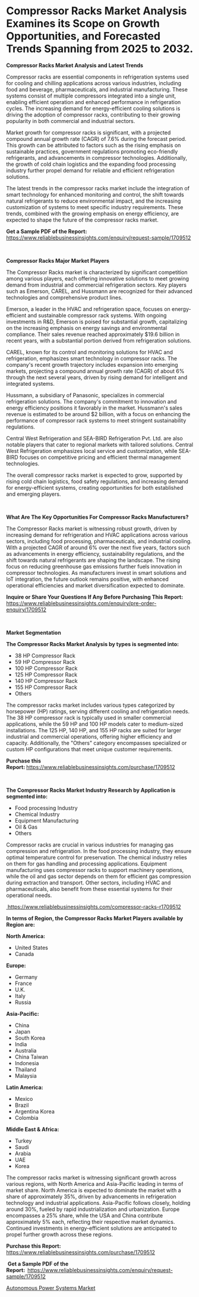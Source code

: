<p><h1>Compressor Racks Market Analysis Examines its Scope on Growth Opportunities, and Forecasted Trends Spanning from 2025 to 2032.</h1></p><p><strong>Compressor Racks Market Analysis and Latest Trends</strong></p>
<p><p>Compressor racks are essential components in refrigeration systems used for cooling and chilling applications across various industries, including food and beverage, pharmaceuticals, and industrial manufacturing. These systems consist of multiple compressors integrated into a single unit, enabling efficient operation and enhanced performance in refrigeration cycles. The increasing demand for energy-efficient cooling solutions is driving the adoption of compressor racks, contributing to their growing popularity in both commercial and industrial sectors.</p><p>Market growth for compressor racks is significant, with a projected compound annual growth rate (CAGR) of 7.6% during the forecast period. This growth can be attributed to factors such as the rising emphasis on sustainable practices, government regulations promoting eco-friendly refrigerants, and advancements in compressor technologies. Additionally, the growth of cold chain logistics and the expanding food processing industry further propel demand for reliable and efficient refrigeration solutions.</p><p>The latest trends in the compressor racks market include the integration of smart technology for enhanced monitoring and control, the shift towards natural refrigerants to reduce environmental impact, and the increasing customization of systems to meet specific industry requirements. These trends, combined with the growing emphasis on energy efficiency, are expected to shape the future of the compressor racks market.</p></p>
<p><strong>Get a Sample PDF of the Report:&nbsp;</strong> <a href="https://www.reliablebusinessinsights.com/enquiry/request-sample/1709512?utm_campaign=3455&utm_medium=2&utm_source=Github&utm_content=ia&utm_term=27032025&utm_id=compressor-racks">https://www.reliablebusinessinsights.com/enquiry/request-sample/1709512</a></p>
<p>&nbsp;</p>
<p><strong>Compressor Racks Major Market Players</strong></p>
<p><p>The Compressor Racks market is characterized by significant competition among various players, each offering innovative solutions to meet growing demand from industrial and commercial refrigeration sectors. Key players such as Emerson, CAREL, and Hussmann are recognized for their advanced technologies and comprehensive product lines.</p><p>Emerson, a leader in the HVAC and refrigeration space, focuses on energy-efficient and sustainable compressor rack systems. With ongoing investments in R&D, Emerson is poised for substantial growth, capitalizing on the increasing emphasis on energy savings and environmental compliance. Their sales revenue reached approximately $19.6 billion in recent years, with a substantial portion derived from refrigeration solutions.</p><p>CAREL, known for its control and monitoring solutions for HVAC and refrigeration, emphasizes smart technology in compressor racks. The company's recent growth trajectory includes expansion into emerging markets, projecting a compound annual growth rate (CAGR) of about 6% through the next several years, driven by rising demand for intelligent and integrated systems.</p><p>Hussmann, a subsidiary of Panasonic, specializes in commercial refrigeration solutions. The company's commitment to innovation and energy efficiency positions it favorably in the market. Hussmann's sales revenue is estimated to be around $2 billion, with a focus on enhancing the performance of compressor rack systems to meet stringent sustainability regulations.</p><p>Central West Refrigeration and SEA-BIRD Refrigeration Pvt. Ltd. are also notable players that cater to regional markets with tailored solutions. Central West Refrigeration emphasizes local service and customization, while SEA-BIRD focuses on competitive pricing and efficient thermal management technologies.</p><p>The overall compressor racks market is expected to grow, supported by rising cold chain logistics, food safety regulations, and increasing demand for energy-efficient systems, creating opportunities for both established and emerging players.</p></p>
<p>&nbsp;</p>
<p><strong>What Are The Key Opportunities For Compressor Racks Manufacturers?</strong></p>
<p><p>The Compressor Racks market is witnessing robust growth, driven by increasing demand for refrigeration and HVAC applications across various sectors, including food processing, pharmaceuticals, and industrial cooling. With a projected CAGR of around 6% over the next five years, factors such as advancements in energy efficiency, sustainability regulations, and the shift towards natural refrigerants are shaping the landscape. The rising focus on reducing greenhouse gas emissions further fuels innovation in compressor technologies. As manufacturers invest in smart solutions and IoT integration, the future outlook remains positive, with enhanced operational efficiencies and market diversification expected to dominate.</p></p>
<p><strong>Inquire or Share Your Questions If Any Before Purchasing This Report:</strong> <a href="https://www.reliablebusinessinsights.com/enquiry/pre-order-enquiry/1709512?utm_campaign=3455&utm_medium=2&utm_source=Github&utm_content=ia&utm_term=27032025&utm_id=compressor-racks">https://www.reliablebusinessinsights.com/enquiry/pre-order-enquiry/1709512</a></p>
<p>&nbsp;</p>
<p><strong>Market Segmentation</strong></p>
<p><strong>The Compressor Racks Market Analysis by types is segmented into:</strong></p>
<p><ul><li>38 HP Compressor Rack</li><li>59 HP Compressor Rack</li><li>100 HP Compressor Rack</li><li>125 HP Compressor Rack</li><li>140 HP Compressor Rack</li><li>155 HP Compressor Rack</li><li>Others</li></ul></p>
<p><p>The compressor racks market includes various types categorized by horsepower (HP) ratings, serving different cooling and refrigeration needs. The 38 HP compressor rack is typically used in smaller commercial applications, while the 59 HP and 100 HP models cater to medium-sized installations. The 125 HP, 140 HP, and 155 HP racks are suited for larger industrial and commercial operations, offering higher efficiency and capacity. Additionally, the "Others" category encompasses specialized or custom HP configurations that meet unique customer requirements.</p></p>
<p><strong>Purchase this Report:&nbsp;</strong><a href="https://www.reliablebusinessinsights.com/purchase/1709512?utm_campaign=3455&utm_medium=2&utm_source=Github&utm_content=ia&utm_term=27032025&utm_id=compressor-racks">https://www.reliablebusinessinsights.com/purchase/1709512</a></p>
<p>&nbsp;</p>
<p><strong>The Compressor Racks Market Industry Research by Application is segmented into:</strong></p>
<p><ul><li>Food processing Industry</li><li>Chemical Industry</li><li>Equipment Manufacturing</li><li>Oil & Gas</li><li>Others</li></ul></p>
<p><p>Compressor racks are crucial in various industries for managing gas compression and refrigeration. In the food processing industry, they ensure optimal temperature control for preservation. The chemical industry relies on them for gas handling and processing applications. Equipment manufacturing uses compressor racks to support machinery operations, while the oil and gas sector depends on them for efficient gas compression during extraction and transport. Other sectors, including HVAC and pharmaceuticals, also benefit from these essential systems for their operational needs.</p></p>
<p><a href="https://www.reliablebusinessinsights.com/compressor-racks-r1709512?utm_campaign=3455&utm_medium=2&utm_source=Github&utm_content=ia&utm_term=27032025&utm_id=compressor-racks">&nbsp;https://www.reliablebusinessinsights.com/compressor-racks-r1709512</a></p>
<p><strong>In terms of Region, the Compressor Racks Market Players available by Region are:</strong></p>
<p>
    <p> <strong> North America: </strong>
        <ul>
            <li>United States</li>
            <li>Canada</li>
        </ul>
        </p> 
    <p> <strong> Europe: </strong>
        <ul>
            <li>Germany</li>
            <li>France</li>
            <li>U.K.</li>
            <li>Italy</li>
            <li>Russia</li>
        </ul>
        </p> 
    <p> <strong> Asia-Pacific: </strong>
        <ul>
            <li>China</li>
            <li>Japan</li>
            <li>South Korea</li>
            <li>India</li>
            <li>Australia</li>
            <li>China Taiwan</li>
            <li>Indonesia</li>
            <li>Thailand</li>
            <li>Malaysia</li>
        </ul>
        </p> 
    <p> <strong> Latin America: </strong>
        <ul>
            <li>Mexico</li>
            <li>Brazil</li>
            <li>Argentina Korea</li>
            <li>Colombia</li>
        </ul>
        </p> 
    <p> <strong> Middle East & Africa: </strong>
        <ul>
            <li>Turkey</li>
            <li>Saudi</li>
            <li>Arabia</li>
            <li>UAE</li>
            <li>Korea</li>
        </ul>
    </p>
    </p>
<p><p>The compressor racks market is witnessing significant growth across various regions, with North America and Asia-Pacific leading in terms of market share. North America is expected to dominate the market with a share of approximately 35%, driven by advancements in refrigeration technology and industrial applications. Asia-Pacific follows closely, holding around 30%, fueled by rapid industrialization and urbanization. Europe encompasses a 25% share, while the USA and China contribute approximately 5% each, reflecting their respective market dynamics. Continued investments in energy-efficient solutions are anticipated to propel further growth across these regions.</p></p>
<p><strong>Purchase this Report: </strong><a href="https://www.reliablebusinessinsights.com/purchase/1709512?utm_campaign=3455&utm_medium=2&utm_source=Github&utm_content=ia&utm_term=27032025&utm_id=compressor-racks">https://www.reliablebusinessinsights.com/purchase/1709512</a></p>
<p>&nbsp;<strong>Get a Sample PDF of the Report:&nbsp;&nbsp;</strong><a href="https://www.reliablebusinessinsights.com/enquiry/request-sample/1709512?utm_campaign=3455&utm_medium=2&utm_source=Github&utm_content=ia&utm_term=27032025&utm_id=compressor-racks">https://www.reliablebusinessinsights.com/enquiry/request-sample/1709512</a></p>
<p><strong></strong></p>
<p><p><a href="https://github.com/voetzeszuh/Market-Research-Report-List-1/blob/main/autonomous-power-systems-market.md?utm_campaign=3455&utm_medium=2&utm_source=Github&utm_content=ia&utm_term=27032025&utm_id=compressor-racks">Autonomous Power Systems Market</a></p></p>